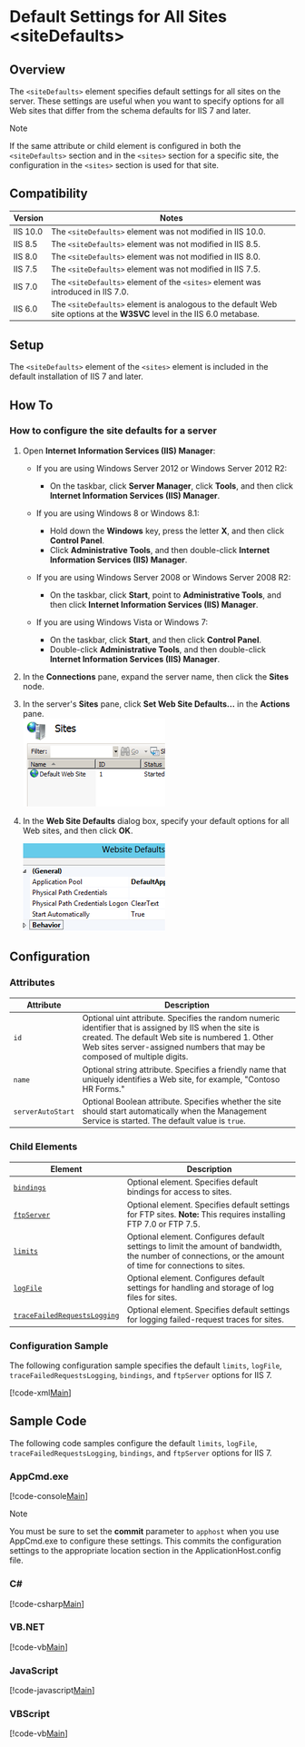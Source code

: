 Default Settings for All Sites &lt;siteDefaults&gt;
====================
<a id="001"></a>
## Overview

The `<siteDefaults>` element specifies default settings for all sites on the server. These settings are useful when you want to specify options for all Web sites that differ from the schema defaults for IIS 7 and later.

> [!NOTE]
> If the same attribute or child element is configured in both the `<siteDefaults>` section and in the `<sites>` section for a specific site, the configuration in the `<sites>` section is used for that site.

<a id="002"></a>
## Compatibility

| Version | Notes |
| --- | --- |
| IIS 10.0 | The `<siteDefaults>` element was not modified in IIS 10.0. |
| IIS 8.5 | The `<siteDefaults>` element was not modified in IIS 8.5. |
| IIS 8.0 | The `<siteDefaults>` element was not modified in IIS 8.0. |
| IIS 7.5 | The `<siteDefaults>` element was not modified in IIS 7.5. |
| IIS 7.0 | The `<siteDefaults>` element of the `<sites>` element was introduced in IIS 7.0. |
| IIS 6.0 | The `<siteDefaults>` element is analogous to the default Web site options at the **W3SVC** level in the IIS 6.0 metabase. |

<a id="003"></a>
## Setup

The `<siteDefaults>` element of the `<sites>` element is included in the default installation of IIS 7 and later.

<a id="004"></a>
## How To

### How to configure the site defaults for a server

1. Open **Internet Information Services (IIS) Manager**: 

    - If you are using Windows Server 2012 or Windows Server 2012 R2: 

        - On the taskbar, click **Server Manager**, click **Tools**, and then click **Internet Information Services (IIS) Manager**.
    - If you are using Windows 8 or Windows 8.1: 

        - Hold down the **Windows** key, press the letter **X**, and then click **Control Panel**.
        - Click **Administrative Tools**, and then double-click **Internet Information Services (IIS) Manager**.
    - If you are using Windows Server 2008 or Windows Server 2008 R2: 

        - On the taskbar, click **Start**, point to **Administrative Tools**, and then click **Internet Information Services (IIS) Manager**.
    - If you are using Windows Vista or Windows 7: 

        - On the taskbar, click **Start**, and then click **Control Panel**.
        - Double-click **Administrative Tools**, and then double-click **Internet Information Services (IIS) Manager**.
2. In the **Connections** pane, expand the server name, then click the **Sites** node.
3. In the server's **Sites** pane, click **Set Web Site Defaults...** in the **Actions** pane.  
    [![](index/_static/image2.png)](index/_static/image1.png)
4. In the **Web Site Defaults** dialog box, specify your default options for all Web sites, and then click **OK**.  
  
    [![](index/_static/image4.png)](index/_static/image3.png)

<a id="005"></a>
## Configuration

### Attributes

| Attribute | Description |
| --- | --- |
| `id` | Optional uint attribute. Specifies the random numeric identifier that is assigned by IIS when the site is created. The default Web site is numbered 1. Other Web sites server-assigned numbers that may be composed of multiple digits. |
| `name` | Optional string attribute. Specifies a friendly name that uniquely identifies a Web site, for example, "Contoso HR Forms." |
| `serverAutoStart` | Optional Boolean attribute. Specifies whether the site should start automatically when the Management Service is started. The default value is `true`. |

### Child Elements

| Element | Description |
| --- | --- |
| [`bindings`](https://www.iis.net/configreference/system.applicationhost/sites/sitedefaults/bindings) | Optional element. Specifies default bindings for access to sites. |
| [`ftpServer`](https://www.iis.net/configreference/system.applicationhost/sites/sitedefaults/ftpserver) | Optional element. Specifies default settings for FTP sites. **Note:** This requires installing FTP 7.0 or FTP 7.5. |
| [`limits`](https://www.iis.net/configreference/system.applicationhost/sites/sitedefaults/limits) | Optional element. Configures default settings to limit the amount of bandwidth, the number of connections, or the amount of time for connections to sites. |
| [`logFile`](https://www.iis.net/configreference/system.applicationhost/sites/sitedefaults/logfile) | Optional element. Configures default settings for handling and storage of log files for sites. |
| [`traceFailedRequestsLogging`](https://www.iis.net/configreference/system.applicationhost/sites/sitedefaults/tracefailedrequestslogging) | Optional element. Specifies default settings for logging failed-request traces for sites. |

### Configuration Sample

The following configuration sample specifies the default `limits`, `logFile`, `traceFailedRequestsLogging`, `bindings`, and `ftpServer` options for IIS 7.

[!code-xml[Main](index/samples/sample1.xml)]

<a id="006"></a>
## Sample Code

The following code samples configure the default `limits`, `logFile`, `traceFailedRequestsLogging`, `bindings`, and `ftpServer` options for IIS 7.

### AppCmd.exe

[!code-console[Main](index/samples/sample2.cmd)]

> [!NOTE]
> You must be sure to set the **commit** parameter to `apphost` when you use AppCmd.exe to configure these settings. This commits the configuration settings to the appropriate location section in the ApplicationHost.config file.

### C#

[!code-csharp[Main](index/samples/sample3.cs)]

### VB.NET

[!code-vb[Main](index/samples/sample4.vb)]

### JavaScript

[!code-javascript[Main](index/samples/sample5.js)]

### VBScript

[!code-vb[Main](index/samples/sample6.vb)]